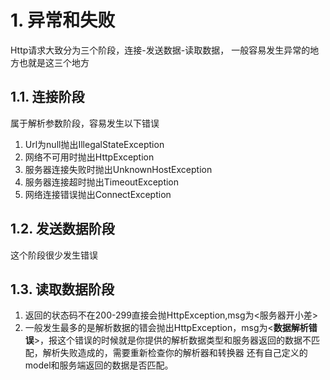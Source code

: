 # 1. 异常和失败
Http请求大致分为三个阶段，连接-发送数据-读取数据，
一般容易发生异常的地方也就是这三个地方

## 1.1. 连接阶段
属于解析参数阶段，容易发生以下错误
1. Url为null抛出IllegalStateException
2. 网络不可用时抛出HttpException
3. 服务器连接失败时抛出UnknownHostException
4. 服务器连接超时抛出TimeoutException
5. 网络连接错误抛出ConnectException
## 1.2. 发送数据阶段
这个阶段很少发生错误
## 1.3. 读取数据阶段
1. 返回的状态码不在200-299直接会抛HttpException,msg为<服务器开小差>
2. 一般发生最多的是解析数据的错会抛出HttpException，msg为<**数据解析错误**>，报这个错误的时候就是你提供的解析数据类型和服务器返回的数据不匹配，解析失败造成的，需要重新检查你的解析器和转换器 还有自己定义的model和服务端返回的数据是否匹配。